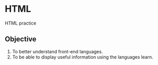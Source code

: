 # HTML
HTML practice

## Objective

1. To better understand front-end languages.
1. To be able to display useful information using the languages learn.
